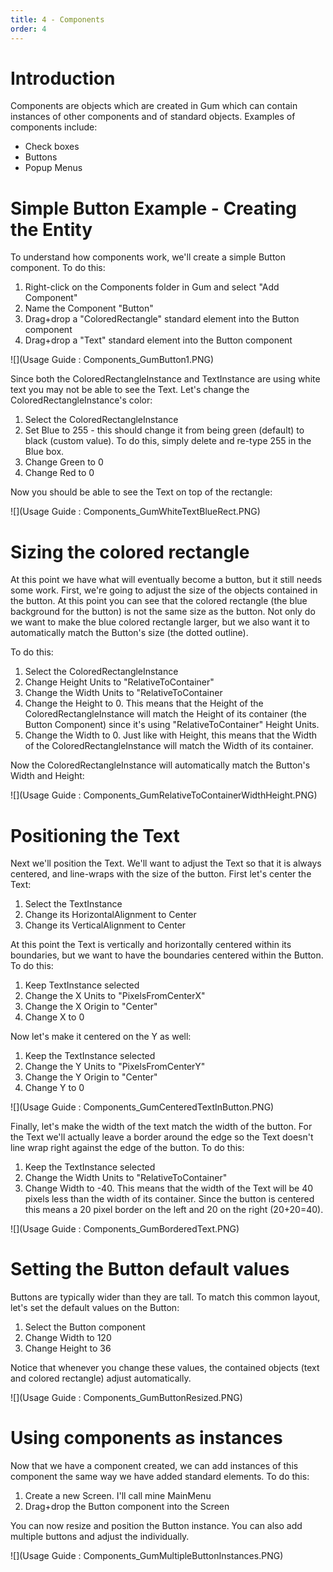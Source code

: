 ```yaml
---
title: 4 - Components
order: 4
---
```


# Introduction 
Components are objects which are created in Gum which can contain instances of other components and of standard objects.  Examples of components include:

* Check boxes
* Buttons
* Popup Menus

# Simple Button Example - Creating the Entity

To understand how components work, we'll create a simple Button component.  To do this:

1. Right-click on the Components folder in Gum and select "Add Component"
1. Name the Component "Button"
1. Drag+drop a "ColoredRectangle" standard element into the Button component
1. Drag+drop a "Text" standard element into the Button component

![](Usage Guide : Components_GumButton1.PNG)

Since both the ColoredRectangleInstance and TextInstance are using white text you may not be able to see the Text.  Let's change the ColoredRectangleInstance's color:

1. Select the ColoredRectangleInstance
1. Set Blue to 255 - this should change it from being green (default) to black (custom value).  To do this, simply delete and re-type 255 in the Blue box.
1. Change Green to 0
1. Change Red to 0

Now you should be able to see the Text on top of the rectangle:

![](Usage Guide : Components_GumWhiteTextBlueRect.PNG)

# Sizing the colored rectangle

At this point we have what will eventually become a button, but it still needs some work.  First, we're going to adjust the size of the objects contained in the button.  At this point you can see that the colored rectangle (the blue background for the button) is not the same size as the button.  Not only do we want to make the blue colored rectangle larger, but we also want it to automatically match the Button's size (the dotted outline).  

To do this:

1. Select the ColoredRectangleInstance
1. Change Height Units to "RelativeToContainer"
1. Change the Width Units to "RelativeToContainer
1. Change the Height to 0.  This means that the Height of the ColoredRectangleInstance will match the Height of its container (the Button Component) since it's using "RelativeToContainer" Height Units.
1. Change the Width to 0.  Just like with Height, this means that the Width of the ColoredRectangleInstance will match the Width of its container.

Now the ColoredRectangleInstance will automatically match the Button's Width and Height:

![](Usage Guide : Components_GumRelativeToContainerWidthHeight.PNG)

# Positioning the Text

Next we'll position the Text.  We'll want to adjust the Text so that it is always centered, and line-wraps with the size of the button.  First let's center the Text:

1. Select the TextInstance
1. Change its HorizontalAlignment to Center
1. Change its VerticalAlignment to Center

At this point the Text is vertically and horizontally centered within its boundaries, but we want to have the boundaries centered within the Button.  To do this:

1. Keep TextInstance selected
1. Change the X Units to "PixelsFromCenterX"
1. Change the X Origin to "Center"
1. Change X to 0

Now let's make it centered on the Y as well:

1. Keep the TextInstance selected
1. Change the Y Units to "PixelsFromCenterY"
1. Change the Y Origin to "Center"
1. Change Y to 0

![](Usage Guide : Components_GumCenteredTextInButton.PNG)

Finally, let's make the width of the text match the width of the button.  For the Text we'll actually leave a border around the edge so the Text doesn't line wrap right against the edge of the button.  To do this:

1. Keep the TextInstance selected
1. Change the Width Units to "RelativeToContainer"
1. Change Width to -40.  This means that the width of the Text will be 40 pixels less than the width of its container.  Since the button is centered this means a 20 pixel border on the left and 20 on the right (20+20=40).

![](Usage Guide : Components_GumBorderedText.PNG)

# Setting the Button default values

Buttons are typically wider than they are tall.  To match this common layout, let's set the default values on the Button:

1. Select the Button component
1. Change Width to 120
1. Change Height to 36

Notice that whenever you change these values, the contained objects (text and colored rectangle) adjust automatically.

![](Usage Guide : Components_GumButtonResized.PNG)

# Using components as instances

Now that we have a component created, we can add instances of this component the same way we have added standard elements.  To do this:

1. Create a new Screen.  I'll call mine MainMenu
1. Drag+drop the Button component into the Screen

You can now resize and position the Button instance.  You can also add multiple buttons and adjust the individually.

![](Usage Guide : Components_GumMultipleButtonInstances.PNG)